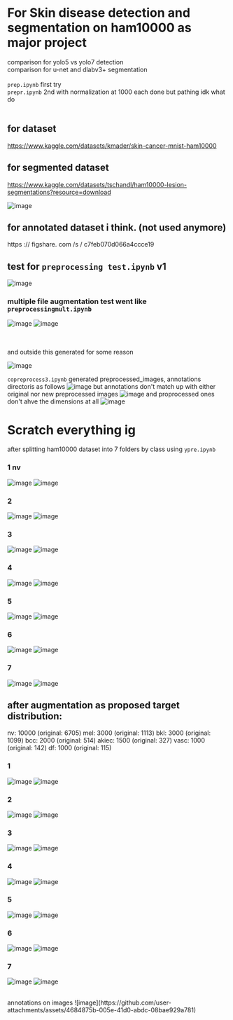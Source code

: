 # For Skin disease detection and segmentation on ham10000 as major project 
comparison for yolo5 vs yolo7 detection </br>
comparison for u-net and dlabv3+ segmentation </br>
</br>
`prep.ipynb` first try </br>
`prepr.ipynb` 2nd with normalization at 1000 each done but pathing idk what do</br>
</br>

## for dataset
https://www.kaggle.com/datasets/kmader/skin-cancer-mnist-ham10000
</br>

## for segmented dataset
https://www.kaggle.com/datasets/tschandl/ham10000-lesion-segmentations?resource=download

![image](https://github.com/user-attachments/assets/9ff33fba-4c73-4e98-93dd-9395b89f7ddf)
</br>


## for annotated dataset i think. (not used anymore)
https :// figshare. com /s / c7feb070d066a4ccce19
</br>

## test for `preprocessing test.ipynb` v1
![image](https://github.com/user-attachments/assets/cb866734-9e66-4f0f-b417-3c0cf6153d91)


###  multiple file augmentation test went like  `preprocessingmult.ipynb`
![image](https://github.com/user-attachments/assets/c1c3f14f-6e15-4f63-8596-5c11d7c2f13d)
![image](https://github.com/user-attachments/assets/abac0615-b2a7-42ff-8a1c-f116ecf7a174)

</br>
</br>
and outside this generated for some reason</br>

![image](https://github.com/user-attachments/assets/b6e42896-ea4d-4fdb-a072-d8d63c618377)

`copreprocess3.ipynb` generated preprocessed_images, annotations directoris as follows
![image](https://github.com/user-attachments/assets/ce1f0ba6-41c2-43d2-9243-138d52e8e88e)
but annotations don't match up with either original nor new preprocessed  images
![image](https://github.com/user-attachments/assets/6860552e-a588-4cb5-96d3-4cfd0b347b65)
and proprocessed ones don't ahve the dimensions at all
![image](https://github.com/user-attachments/assets/8a20a639-8eeb-4662-b503-e6e9530de75f)

# Scratch everything ig
after splitting ham10000 dataset into 7 folders by class
using `ypre.ipynb`

### 1 nv
![image](https://github.com/user-attachments/assets/8a362a8c-b381-4384-9fa0-943cec0e9ef0)
![image](https://github.com/user-attachments/assets/b371e90e-e74d-4eae-a785-4be247d9e01f)

### 2 
![image](https://github.com/user-attachments/assets/22d3d6dd-95f4-474e-8d7f-17bf5063638f)
![image](https://github.com/user-attachments/assets/079baa16-63dd-41ed-97fa-41c24a52cfaf)

### 3
![image](https://github.com/user-attachments/assets/b4a91141-e705-40b0-b3e3-2c6afcc20e6d)
![image](https://github.com/user-attachments/assets/35683501-1372-4626-8add-c6e0b7719c18)

### 4 
![image](https://github.com/user-attachments/assets/6b60c233-7eae-4eba-b04f-0d0ae9c3a9a1)
![image](https://github.com/user-attachments/assets/e70c822d-d275-42c3-b46f-cbd2e19ed681)

### 5 
![image](https://github.com/user-attachments/assets/71a1fbc4-b964-4bdf-a75d-cfdd5b638ddc)
![image](https://github.com/user-attachments/assets/b20929d6-e0a5-4f7e-b069-cb28085ea14c)

### 6
![image](https://github.com/user-attachments/assets/abba95f4-90af-4d6f-b898-63f2502adcd4)
![image](https://github.com/user-attachments/assets/c98ed191-6baf-43c3-b79d-89f8e4146706)

### 7 
![image](https://github.com/user-attachments/assets/d81a3920-f296-43a9-a6eb-2cddf1e98cbf)
![image](https://github.com/user-attachments/assets/3c952178-ace7-4368-b0c2-a5fd75c5f689)

## after augmentation as proposed target distribution:

nv: 10000 (original: 6705)
mel: 3000 (original: 1113)
bkl: 3000 (original: 1099)
bcc: 2000 (original: 514)
akiec: 1500 (original: 327)
vasc: 1000 (original: 142)
df: 1000 (original: 115)

### 1
![image](https://github.com/user-attachments/assets/f1085a87-c419-400c-938d-9f7c0ff496ee)
![image](https://github.com/user-attachments/assets/2bf3a5f9-b099-4bfb-bf05-3391a3e519f7)

### 2
![image](https://github.com/user-attachments/assets/f4f3bae6-45b7-47a1-b9a8-3abce6b7041d)
![image](https://github.com/user-attachments/assets/e60e1104-1a78-4361-88f6-3c6f65cd86d5)

### 3
![image](https://github.com/user-attachments/assets/81584f6b-9d5e-4041-a563-c7ec3c0b9b13)
![image](https://github.com/user-attachments/assets/49fe2657-428c-451d-b990-81acbbcc1ff3)

### 4 
![image](https://github.com/user-attachments/assets/8438a153-0119-4388-894e-882865ea4be5)
![image](https://github.com/user-attachments/assets/461d2ed2-8cfc-4ff2-8976-0cd680d2e365)

### 5 
![image](https://github.com/user-attachments/assets/f96f57f7-864a-4ca1-bd9d-dbf5c837e336)
![image](https://github.com/user-attachments/assets/96733c56-b7d9-4edb-9548-3aa30ab7acfa)

### 6
![image](https://github.com/user-attachments/assets/80767f60-e13b-4f76-8fee-e57828f37d9b)
![image](https://github.com/user-attachments/assets/8116cc36-c7de-4522-83b3-a6992553c761)

### 7 
![image](https://github.com/user-attachments/assets/d5932cae-5657-4c4d-b29d-a3b585cdcaa8)
![image](https://github.com/user-attachments/assets/f68925d2-5328-4018-ba92-fc3116a0f742)

</br>
annotations on images
![image](https://github.com/user-attachments/assets/4684875b-005e-41d0-abdc-08bae929a781)


